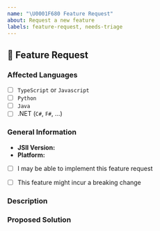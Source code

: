```yaml
---
name: "\U0001F680 Feature Request"
about: Request a new feature
labels: feature-request, needs-triage
---
```


## :rocket: Feature Request

### Affected Languages
<!--
Check the box (with an X) for any language runtime that you know is affected by
the reported bug. If you're uncertain whether a language is affected or not,
please leave the bux un-checked.
-->
- [ ] `TypeScript` or `Javascript`
- [ ] `Python`
- [ ] `Java`
- [ ] .NET (`C#`, `F#`, ...)

### General Information
* **JSII Version:** <!-- Output of `jsii --version` -->
* **Platform:**     <!-- `uname -a` (UNIX) / Version of Windows -->
<!--
Check the box below (with an X) if you are able and willing to propose an
implementation for the requested feature. This does not imply a commitment from
you to actually do it!
-->
* [ ] I may be able to implement this feature request
<!--
Check the box below (with an X) if you think this feature might result in a
breaking change (this requiring a major version bump when released). If unsure,
please leave the box un-checked.
-->
* [ ] This feature might incur a breaking change

### Description
<!--
Describe the feature you would like added in as much detail as you can. Make
sure you explain how it'll enhance the project, user-experience or feature set.
-->

### Proposed Solution
<!--
Whenever relevant, describe how you would like the feature to be implemented.
Include any documentation that can help understand your idea in very concrete
ways, such as code examples that leverage your feature, captures of design
diagrams, ...
-->
